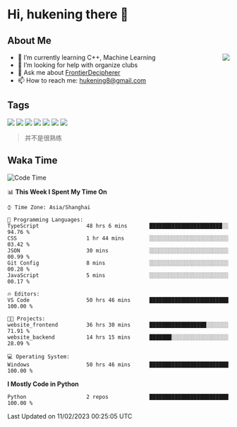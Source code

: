 # Hi, hukening there 👋

## About Me

<a href="#">
  <img align="right" src="https://github-readme-stats-git-masterrstaa-rickstaa.vercel.app/api?username=Tokyo469&count_private=true&show_icons=true&bg_color=15,f2f7fd,E0EAFC" />
</a>

- 🌱 I’m currently learning C++, Machine Learning
- 🤔 I’m looking for help with organize clubs
- 💬 Ask me about [FrontierDecipherer](https://github.com/FrontierDecipherer)
- 📫 How to reach me: hukening8@gmail.com

## Tags

![](https://img.shields.io/badge/-Python-3e74a2?style=flat-square&logo=Python&logoColor=fff)
![](https://img.shields.io/badge/-C++-00579c?style=flat-square&logo=cplusplus&logoColor=fff)
![](https://img.shields.io/badge/-Node.js-339933?style=flat-square&logo=Node.js&logoColor=fff)
![](https://img.shields.io/badge/-React-2d98ce?style=flat-square&logo=React&logoColor=fff)
![](https://img.shields.io/badge/-Linux-000000?style=flat-square&logo=Linux&logoColor=fff)
![](https://img.shields.io/badge/-MySQL-4479A1?style=flat-square&logo=MySQL&logoColor=fff)
![](https://img.shields.io/badge/-MongoDB-47A248?style=flat-square&logo=MongoDB&logoColor=fff)

> 并不是很熟练

## Waka Time

<!--START_SECTION:waka-->
![Code Time](http://img.shields.io/badge/Code%20Time-143%20hrs%2055%20mins-blue)

📊 **This Week I Spent My Time On** 

```text
⌚︎ Time Zone: Asia/Shanghai

💬 Programming Languages: 
TypeScript               48 hrs 6 mins       ███████████████████████░░   94.76 % 
CSS                      1 hr 44 mins        ░░░░░░░░░░░░░░░░░░░░░░░░░   03.42 % 
JSON                     30 mins             ░░░░░░░░░░░░░░░░░░░░░░░░░   00.99 % 
Git Config               8 mins              ░░░░░░░░░░░░░░░░░░░░░░░░░   00.28 % 
JavaScript               5 mins              ░░░░░░░░░░░░░░░░░░░░░░░░░   00.17 % 

🔥 Editors: 
VS Code                  50 hrs 46 mins      █████████████████████████   100.00 % 

🐱‍💻 Projects: 
website_frontend         36 hrs 30 mins      ██████████████████░░░░░░░   71.91 % 
website_backend          14 hrs 15 mins      ███████░░░░░░░░░░░░░░░░░░   28.09 % 

💻 Operating System: 
Windows                  50 hrs 46 mins      █████████████████████████   100.00 % 

```

**I Mostly Code in Python** 

```text
Python                   2 repos             █████████████████████████   100.00 % 

```



 Last Updated on 11/02/2023 00:25:05 UTC
<!--END_SECTION:waka-->
